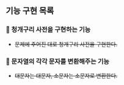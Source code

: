 ## 기능 구현 목록

### 📌 청개구리 사전을 구현하는 기능
- ~~문제에 주어진 대로 청개구리 사전을 구현한다.~~

### 📌 문자열의 각각 문자를 변환해주는 기능
- ~~대문자는 대문자, 소문자는 소문자로 변환한다.~~